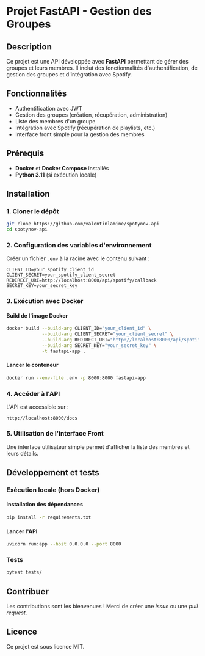 # Projet FastAPI - Gestion des Groupes

## Description
Ce projet est une API développée avec **FastAPI** permettant de gérer des groupes et leurs membres. Il inclut des fonctionnalités d'authentification, de gestion des groupes et d'intégration avec Spotify.

## Fonctionnalités
- Authentification avec JWT
- Gestion des groupes (création, récupération, administration)
- Liste des membres d'un groupe
- Intégration avec Spotify (récupération de playlists, etc.)
- Interface front simple pour la gestion des membres

## Prérequis
- **Docker** et **Docker Compose** installés
- **Python 3.11** (si exécution locale)

## Installation
### 1. Cloner le dépôt
```sh
git clone https://github.com/valentinlamine/spotynov-api
cd spotynov-api
```

### 2. Configuration des variables d'environnement
Créer un fichier `.env` à la racine avec le contenu suivant :
```env
CLIENT_ID=your_spotify_client_id
CLIENT_SECRET=your_spotify_client_secret
REDIRECT_URI=http://localhost:8000/api/spotify/callback
SECRET_KEY=your_secret_key
```

### 3. Exécution avec Docker
#### Build de l'image Docker
```sh
docker build --build-arg CLIENT_ID="your_client_id" \
             --build-arg CLIENT_SECRET="your_client_secret" \
             --build-arg REDIRECT_URI="http://localhost:8000/api/spotify/callback" \
             --build-arg SECRET_KEY="your_secret_key" \
             -t fastapi-app .
```

#### Lancer le conteneur
```sh
docker run --env-file .env -p 8000:8000 fastapi-app
```

### 4. Accéder à l'API
L'API est accessible sur :
```
http://localhost:8000/docs
```

### 5. Utilisation de l'interface Front
Une interface utilisateur simple permet d'afficher la liste des membres et leurs détails.

## Développement et tests
### Exécution locale (hors Docker)
#### Installation des dépendances
```sh
pip install -r requirements.txt
```

#### Lancer l'API
```sh
uvicorn run:app --host 0.0.0.0 --port 8000
```

### Tests
```sh
pytest tests/
```

## Contribuer
Les contributions sont les bienvenues ! Merci de créer une *issue* ou une *pull request*.

## Licence
Ce projet est sous licence MIT.

